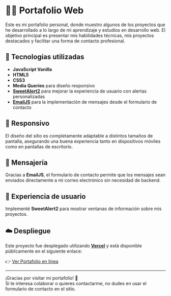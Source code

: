 # 🧑‍💻 Portafolio Web

Este es mi portafolio personal, donde muestro algunos de los proyectos que he desarrollado a lo largo de mi aprendizaje y estudios en desarrollo web. El objetivo principal es presentar mis habilidades técnicas, mis proyectos destacados y facilitar una forma de contacto profesional.

## 🚀 Tecnologías utilizadas

- **JavaScript Vanilla**
- **HTML5**
- **CSS3**
- **Media Queries** para diseño responsivo
- **[SweetAlert2](https://sweetalert2.github.io/)** para mejorar la experiencia de usuario con alertas personalizadas
- **[EmailJS](https://www.emailjs.com/)** para la implementación de mensajes desde el formulario de contacto

## 📱 Responsivo

El diseño del sitio es completamente adaptable a distintos tamaños de pantalla, asegurando una buena experiencia tanto en dispositivos móviles como en pantallas de escritorio.

## 📩 Mensajería

Gracias a **EmailJS**, el formulario de contacto permite que los mensajes sean enviados directamente a mi correo electrónico sin necesidad de backend.

## 🎉 Experiencia de usuario

Implementé **SweetAlert2** para mostrar ventanas de información sobre mis proyectos.

## ☁️ Despliegue

Este proyecto fue desplegado utilizando **[Vercel](https://vercel.com/)** y está disponible públicamente en el siguiente enlace:

👉 [Ver Portafolio en línea](https://portafolio-css-nu.vercel.app/) 

---

¡Gracias por visitar mi portafolio! 🚀  
Si te interesa colaborar o quieres contactarme, no dudes en usar el formulario de contacto en el sitio.
